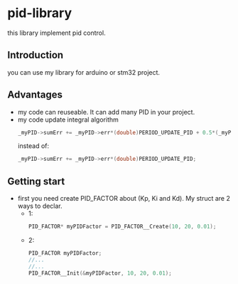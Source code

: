 # pid-library
this library implement pid control.
## Introduction
you can use my library for arduino or stm32 project.
## Advantages
- my code can reuseable. It can add many PID in your project.
- my code update integral algorithm
  ```C
  _myPID->sumErr += _myPID->err*(double)PERIOD_UPDATE_PID + 0.5*(_myPID->lastErr - _myPID->err)*(double)PERIOD_UPDATE_PID;
  ```
  instead of:
  ```C
  _myPID->sumErr += _myPID->err*(double)PERIOD_UPDATE_PID;
  ```
## Getting start
- first you need create PID_FACTOR about (Kp, Ki and Kd). My struct are 2 ways to declar.
  - 1:
    ```C
    PID_FACTOR* myPIDFactor = PID_FACTOR__Create(10, 20, 0.01);
    ```
  - 2:
    ```C
    PID_FACTOR myPIDFactor;
    //...
    //...
    PID_FACTOR__Init(&myPIDFactor, 10, 20, 0.01);
    ```


